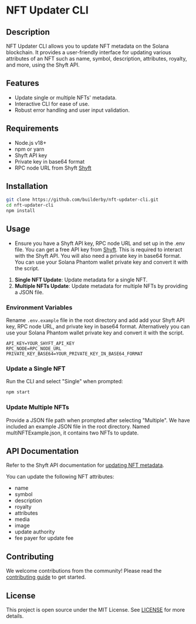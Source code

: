 
# NFT Updater CLI

## Description

NFT Updater CLI allows you to update NFT metadata on the Solana blockchain. It provides a user-friendly interface for updating various attributes of an NFT such as name, symbol, description, attributes, royalty, and more, using the Shyft API.

## Features

- Update single or multiple NFTs' metadata.
- Interactive CLI for ease of use.
- Robust error handling and user input validation.

## Requirements

- Node.js v18+
- npm or yarn
- Shyft API key
- Private key in base64 format
- RPC node URL from Shyft [Shyft](https://shyft.to/get-api-key)

## Installation

```bash
git clone https://github.com/builderby/nft-updater-cli.git
cd nft-updater-cli
npm install
```

## Usage

- Ensure you have a Shyft API key, RPC node URL and set up in the .env file. You can get a free API key from [Shyft](https://shyft.to/get-api-key). This is required to interact with the Shyft API. You will also need a private key in base64 format. You can use your Solana Phantom wallet private key and convert it with the script.

1. **Single NFT Update**: Update metadata for a single NFT.
2. **Multiple NFTs Update**: Update metadata for multiple NFTs by providing a JSON file.

### Environment Variables

Rename `.env.example` file in the root directory and add add your Shyft API key, RPC node URL, and private key in base64 format. Alternatively you can use your Solana Phantom wallet private key and convert it with the script.

```env
API_KEY=YOUR_SHYFT_API_KEY
RPC_NODE=RPC_NODE_URL
PRIVATE_KEY_BASE64=YOUR_PRIVATE_KEY_IN_BASE64_FORMAT
```

### Update a Single NFT

Run the CLI and select "Single" when prompted:

```bash
npm start
```

### Update Multiple NFTs

Provide a JSON file path when prompted after selecting "Multiple". We have included an example JSON file in the root directory. Named multiNFTExample.json, it contains two NFTs to update.


## API Documentation

Refer to the Shyft API documentation for [updating NFT metadata](https://api.shyft.to/docs).

You can update the following NFT attributes:

- name
- symbol
- description
- royalty
- attributes
- media
- image
- update authority
- fee payer for update fee

## Contributing

We welcome contributions from the community! Please read the [contributing guide](CONTRIBUTING.md) to get started.

## License

This project is open source under the MIT License. See [LICENSE](LICENSE) for more details.
